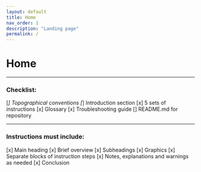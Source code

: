 ```yaml
---
layout: default
title: Home
nav_order: 1
description: "Landing page"
permalink: /
---
```


# Home

---

### Checklist:
[*] Topographical conventions
[*] Introduction section
[x] 5 sets of instructions
[x] Glossary
[x] Troubleshooting guide
[] README.md for repository

---

### Instructions must include:
[x] Main heading
[x] Brief overview
[x] Subheadings
[x] Graphics
[x] Separate blocks of instruction steps
[x] Notes, explanations and warnings as needed
[x] Conclusion
